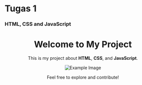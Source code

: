 # Tugas 1
### HTML, CSS and JavaScript

<div align="center">

# Welcome to My Project

This is my project about **HTML**, **CSS**, and **JavaScript**.

![Example Image](https://via.placeholder.com/300x150)

Feel free to explore and contribute!

</div>
